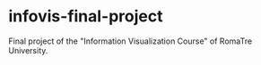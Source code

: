 # infovis-final-project
Final project of the "Information Visualization Course" of RomaTre University.
